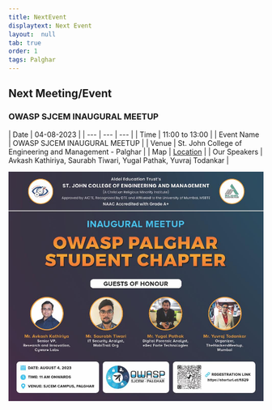 ```yaml
---
title: NextEvent
displaytext: Next Event
layout:  null
tab: true
order: 1
tags: Palghar
---
```


## Next Meeting/Event

### OWASP SJCEM INAUGURAL MEETUP


| Date | 04-08-2023 |
| --- | --- | --- |
| Time | 11:00 to 13:00 | 
| Event Name | OWASP SJCEM INAUGURAL MEETUP |
| Venue | St. John College of Engineering and Management - Palghar |
| Map | [Location](https://goo.gl/maps/7m4h94sBRYznxcYF9) |
| Our Speakers | Avkash Kathiriya, Saurabh Tiwari, Yugal Pathak, Yuvraj Todankar |



<img src="assets/images/Final.jpeg" />

